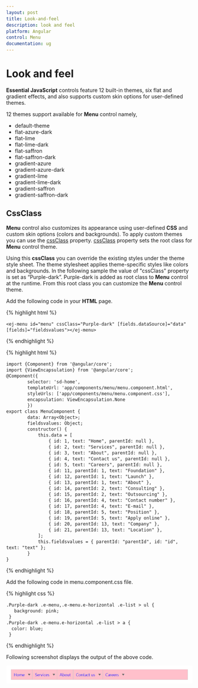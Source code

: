 ```yaml
---
layout: post
title: Look-and-feel
description: look and feel
platform: Angular
control: Menu
documentation: ug
---
```


# Look and feel

**Essential JavaScript** controls feature 12 built-in themes, six flat and gradient effects, and also supports custom skin options for user-defined themes.

12 themes support available for **Menu** control namely,

* default-theme
* flat-azure-dark
* flat-lime
* flat-lime-dark
* flat-saffron
* flat-saffron-dark
* gradient-azure
* gradient-azure-dark
* gradient-lime
* gradient-lime-dark
* gradient-saffron
* gradient-saffron-dark

## CssClass

**Menu** control also customizes its appearance using user-defined **CSS** and custom skin options (colors and backgrounds). To apply custom themes you can use the [cssClass](https://help.syncfusion.com/api/js/ejmenu#members:cssclass) property. [cssClass](https://help.syncfusion.com/api/js/ejmenu#members:cssclass) property sets the root class for **Menu** control theme.

Using this **cssClass** you can override the existing styles under the theme style sheet. The theme stylesheet applies theme-specific styles like colors and backgrounds. In the following sample the value of "cssClass" property is set as “Purple-dark”. Purple-dark is added as root class to **Menu** control at the runtime. From this root class you can customize the **Menu** control theme.

Add the following code in your **HTML** page.

{% highlight html %}

    <ej-menu id="menu" cssClass="Purple-dark" [fields.dataSource]="data" [fields]="fieldsvalues"></ej-menu>

{% endhighlight %}

{% highlight html %}

    import {Component} from '@angular/core';
    import {ViewEncapsulation} from '@angular/core'; 
    @Component({
            selector: 'sd-home',
            templateUrl: 'app/components/menu/menu.component.html',
            styleUrls: ['app/components/menu/menu.component.css'],
            encapsulation: ViewEncapsulation.None 
            })
    export class MenuComponent {
            data: Array<Object>;
            fieldsvalues: Object;
            constructor() {
                this.data = [
                    { id: 1, text: "Home", parentId: null },
                    { id: 2, text: "Services", parentId: null },
                    { id: 3, text: "About", parentId: null },
                    { id: 4, text: "Contact us", parentId: null },
                    { id: 5, text: "Careers", parentId: null },
                    { id: 11, parentId: 1, text: "Foundation" },
                    { id: 12, parentId: 1, text: "Launch" },
                    { id: 13, parentId: 1, text: "About" },
                    { id: 14, parentId: 2, text: "Consulting" },
                    { id: 15, parentId: 2, text: "Outsourcing" },
                    { id: 16, parentId: 4, text: "Contact number" },
                    { id: 17, parentId: 4, text: "E-mail" },
                    { id: 18, parentId: 5, text: "Position" },
                    { id: 19, parentId: 5, text: "Apply online" },
                    { id: 20, parentId: 13, text: "Company" },
                    { id: 21, parentId: 13, text: "Location" },
                ];
                this.fieldsvalues = { parentId: "parentId", id: "id", text: "text" };
            }
    }

{% endhighlight %}

Add the following code in menu.component.css file.

{% highlight css %}

    .Purple-dark .e-menu,.e-menu.e-horizontal .e-list > ul { 
       background: pink;    
     }            
    .Purple-dark .e-menu.e-horizontal .e-list > a {    
      color: blue;      
     }

{% endhighlight %}

Following screenshot displays the output of the above code.

![](Look-and-feel_images/Look-and-feel_img1.png)